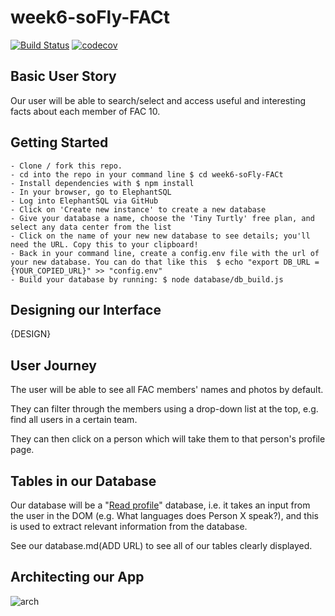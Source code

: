 # week6-soFly-FACt

[![Build Status](https://travis-ci.org/yvonne-liu/week6-soFly-FACt.svg?branch=master)](https://travis-ci.org/yvonne-liu/week6-soFly-FACt)
[![codecov](https://codecov.io/gh/yvonne-liu/week6-soFly-FACt/branch/master/graph/badge.svg)](https://codecov.io/gh/yvonne-liu/week6-soFly-FACt)

## Basic User Story

Our user will be able to search/select and access useful and interesting facts about each member of FAC 10.

## Getting Started
```
- Clone / fork this repo.
- cd into the repo in your command line $ cd week6-soFly-FACt
- Install dependencies with $ npm install
- In your browser, go to ElephantSQL
- Log into ElephantSQL via GitHub
- Click on 'Create new instance' to create a new database
- Give your database a name, choose the 'Tiny Turtly' free plan, and select any data center from the list
- Click on the name of your new new database to see details; you'll need the URL. Copy this to your clipboard!
- Back in your command line, create a config.env file with the url of your new database. You can do that like this  $ echo "export DB_URL = {YOUR_COPIED_URL}" >> "config.env"
- Build your database by running: $ node database/db_build.js
```

## Designing our Interface

{DESIGN}

## User Journey

The user will be able to see all FAC members' names and photos by default.

They can filter through the members using a drop-down list at the top, e.g. find all users in a certain team.

They can then click on a person which will take them to that person's profile page.

## Tables in our Database

Our database will be a "[Read profile](http://help.boomi.com/atomsphere/GUID-B15E86E2-A76A-435E-A3F5-F810075192F8.html)" database, i.e. it takes an input from the user in the DOM (e.g. What languages does Person X speak?), and this is used to extract relevant information from the database.

See our database.md(ADD URL) to see all of our tables clearly displayed.

## Architecting our App

![arch](https://cloud.githubusercontent.com/assets/22013117/24546946/6a360a7e-1605-11e7-8bd5-8142aa9540cb.png)
